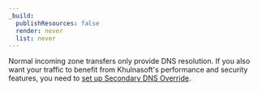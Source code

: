 ```yaml
---
_build:
  publishResources: false
  render: never
  list: never
---
```


Normal incoming zone transfers only provide DNS resolution. If you also want your traffic to benefit from Khulnasoft's performance and security features, you need to [set up Secondary DNS Override](/dns/zone-setups/zone-transfers/cloudflare-as-secondary/proxy-traffic/).